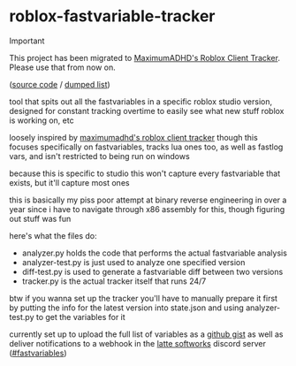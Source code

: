 # roblox-fastvariable-tracker

> [!IMPORTANT]
> This project has been migrated to [MaximumADHD's Roblox Client Tracker](https://github.com/MaximumADHD/Roblox-Client-Tracker/). Please use that from now on.
> 
> ([source code](https://github.com/MaximumADHD/RCT-Source/blob/main/src/Routines/ScanFastFlags.cs) / [dumped list](https://github.com/MaximumADHD/Roblox-Client-Tracker/blob/roblox/FVariables.txt))

tool that spits out all the fastvariables in a specific roblox studio version, designed for constant tracking overtime to easily see what new stuff roblox is working on, etc

loosely inspired by [maximumadhd's roblox client tracker](https://github.com/MaximumADHD/Roblox-Client-Tracker) though this focuses specifically on fastvariables, tracks lua ones too, as well as fastlog vars, and isn't restricted to being run on windows

because this is specific to studio this won't capture every fastvariable that exists, but it'll capture most ones

this is basically my piss poor attempt at binary reverse engineering in over a year since i have to navigate through x86 assembly for this, though figuring out stuff was fun

here's what the files do:
 - analyzer.py holds the code that performs the actual fastvariable analysis
 - analyzer-test.py is just used to analyze one specified version
 - diff-test.py is used to generate a fastvariable diff between two versions
 - tracker.py is the actual tracker itself that runs 24/7

btw if you wanna set up the tracker you'll have to manually prepare it first by putting the info for the latest version into state.json and using analyzer-test.py to get the variables for it

currently set up to upload the full list of variables as a [github gist](https://gist.github.com/pizzaboxer/a627b8e9f41353fb251a54517378d662) as well as deliver notifications to a webhook in the [latte softworks](https://latte.to) discord server ([#fastvariables](https://discord.com/channels/892211155303538748/1112095036876783638))
